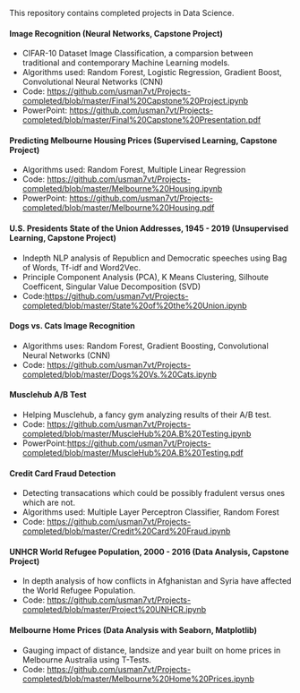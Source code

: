 This repository contains completed projects in Data Science.

#### Image Recognition (Neural Networks, Capstone Project)
- CIFAR-10 Dataset Image Classification, a comparsion between traditional and contemporary Machine Learning models.
- Algorithms used: Random Forest, Logistic Regression, Gradient Boost, Convolutional Neural Networks (CNN)
- Code: https://github.com/usman7vt/Projects-completed/blob/master/Final%20Capstone%20Project.ipynb
- PowerPoint: https://github.com/usman7vt/Projects-completed/blob/master/Final%20Capstone%20Presentation.pdf

#### Predicting Melbourne Housing Prices (Supervised Learning, Capstone Project)
- Algorithms used: Random Forest, Multiple Linear Regression
- Code: https://github.com/usman7vt/Projects-completed/blob/master/Melbourne%20Housing.ipynb
- PowerPoint: https://github.com/usman7vt/Projects-completed/blob/master/Melbourne%20Housing.pdf

#### U.S. Presidents State of the Union Addresses, 1945 - 2019 (Unsupervised Learning, Capstone Project)
- Indepth NLP analysis of Republicn and Democratic speeches using Bag of Words, Tf-idf and Word2Vec.
- Principle Component Analysis (PCA), K Means Clustering, Silhoute Coefficent, Singular Value Decomposition (SVD)
- Code:https://github.com/usman7vt/Projects-completed/blob/master/State%20of%20the%20Union.ipynb

#### Dogs vs. Cats Image Recognition
- Algorithms uses: Random Forest, Gradient Boosting, Convolutional Neural Networks (CNN)
- Code: https://github.com/usman7vt/Projects-completed/blob/master/Dogs%20Vs.%20Cats.ipynb

#### Musclehub A/B Test 
- Helping Musclehub, a fancy gym analyzing results of their A/B test.
- Code: https://github.com/usman7vt/Projects-completed/blob/master/MuscleHub%20A.B%20Testing.ipynb
- PowerPoint:https://github.com/usman7vt/Projects-completed/blob/master/MuscleHub%20A.B%20Testing.pdf

#### Credit Card Fraud Detection 
- Detecting transacations which could be possibly fradulent versus ones which are not.
- Algorithms used: Multiple Layer Perceptron Classifier, Random Forest
- Code: https://github.com/usman7vt/Projects-completed/blob/master/Credit%20Card%20Fraud.ipynb

#### UNHCR World Refugee Population, 2000 - 2016 (Data Analysis, Capstone Project)
- In depth analysis of  how conflicts in Afghanistan and Syria have affected the World Refugee Population.
- Code: https://github.com/usman7vt/Projects-completed/blob/master/Project%20UNHCR.ipynb

#### Melbourne Home Prices (Data Analysis with Seaborn, Matplotlib)
- Gauging impact of distance, landsize and year built on home prices in Melbourne Australia using T-Tests.
- Code: https://github.com/usman7vt/Projects-completed/blob/master/Melbourne%20Home%20Prices.ipynb


